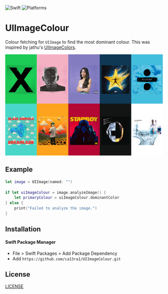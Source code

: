 ![Swift](https://img.shields.io/badge/Swift-5.10-orange)
![Platforms](https://img.shields.io/badge/platform-iOS-lightgrey)

# UIImageColour

Colour fetching for `UIImage` to find the most dominant colour. This was inspired by jathu's [UIImageColors](https://github.com/jathu/UIImageColors).

![PREVIEW](preview.png)

## Example

```swift
let image = UIImage(named: "")

if let uiImageColour = image.analyzeImage() {
    let primaryColour = uiImageColour.dominantColor
} else {
    print("Failed to analyze the image.")
}
```

## Installation

#### Swift Package Manager
- File > Swift Packages > Add Package Dependency
- Add `https://github.com/ca13ra1/UIImageColour.git`

## License
[LICENSE](LICENSE)